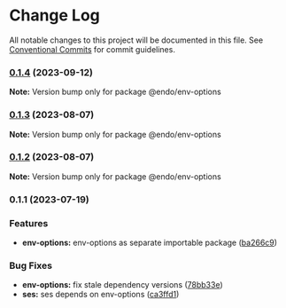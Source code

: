 # Change Log

All notable changes to this project will be documented in this file.
See [Conventional Commits](https://conventionalcommits.org) for commit guidelines.

### [0.1.4](https://github.com/endojs/endo/compare/@endo/env-options@0.1.3...@endo/env-options@0.1.4) (2023-09-12)

**Note:** Version bump only for package @endo/env-options





### [0.1.3](https://github.com/endojs/endo/compare/@endo/env-options@0.1.1...@endo/env-options@0.1.3) (2023-08-07)

**Note:** Version bump only for package @endo/env-options





### [0.1.2](https://github.com/endojs/endo/compare/@endo/env-options@0.1.1...@endo/env-options@0.1.2) (2023-08-07)

**Note:** Version bump only for package @endo/env-options





### 0.1.1 (2023-07-19)


### Features

* **env-options:** env-options as separate importable package ([ba266c9](https://github.com/endojs/endo/commit/ba266c95d46a7330aeb73def7a1a0a18242d75cd))


### Bug Fixes

* **env-options:** fix stale dependency versions ([78bb33e](https://github.com/endojs/endo/commit/78bb33ebbb7575243686570a1a4b9414c00d0139))
* **ses:** ses depends on env-options ([ca3ffd1](https://github.com/endojs/endo/commit/ca3ffd1fbf809cdf30562399d094d318ef592b0e))
